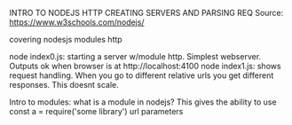 
INTRO TO NODEJS HTTP CREATING SERVERS AND PARSING REQ
Source: https://www.w3schools.com/nodejs/

covering nodesjs modules http

node index0.js: starting a server w/module http. Simplest webserver. Outputs ok when browser is at http://localhost:4100
node index1.js: shows request handling. When you go to different relative urls you get different responses. This doesnt scale.


Intro to modules: 
what is a module in nodejs? This gives the ability to use const a = require('some library')
url parameters
